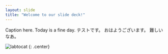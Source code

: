 ```yaml
---
layout: slide
title: "Welcome to our slide deck!"
---
```


Caption here. Today is a fine day. テストです。
おはようございます。
難しいなあ。


![labtocat](https://octodex.github.com/images/labtocat.png)
{: .center}
